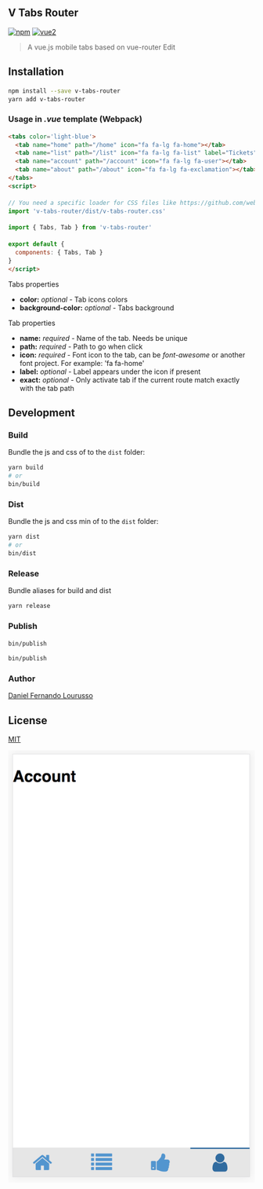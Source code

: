 V Tabs Router
---

[![npm](https://img.shields.io/npm/v/v-tabs-router.svg)](https://www.npmjs.com/package/v-tabs-router) [![vue2](https://img.shields.io/badge/vue-2.x-brightgreen.svg)](https://vuejs.org/)

> A vue.js mobile tabs based on vue-router Edit

Installation
------------

```bash
npm install --save v-tabs-router
yarn add v-tabs-router
```

### Usage in *.vue* template (Webpack)

```html
<tabs color='light-blue'>
  <tab name="home" path="/home" icon="fa fa-lg fa-home"></tab>
  <tab name="list" path="/list" icon="fa fa-lg fa-list" label="Tickets"></tab>
  <tab name="account" path="/account" icon="fa fa-lg fa-user"></tab>
  <tab name="about" path="/about" icon="fa fa-lg fa-exclamation"></tab>
</tabs>
<script>

// You need a specific loader for CSS files like https://github.com/webpack/css-loader
import 'v-tabs-router/dist/v-tabs-router.css'

import { Tabs, Tab } from 'v-tabs-router'

export default {
  components: { Tabs, Tab }
}
</script>
```

Tabs properties

 - **color:** *optional* - Tab icons colors
 - **background-color:** *optional* - Tabs background

Tab properties

 - **name:** *required* - Name of the tab. Needs be unique
 - **path:** *required* - Path to go when click
 - **icon:** *required* - Font icon to the tab, can be *font-awesome* or another font project. For example: 'fa fa-home'
 - **label:** *optional* - Label appears under the icon if present
 - **exact:** *optional* - Only activate tab if the current route match exactly with the tab path

Development
-----------

### Build

Bundle the js and css of to the `dist` folder:

```bash
yarn build
# or
bin/build
```

### Dist

Bundle the js and css min of to the `dist` folder:

```bash
yarn dist
# or
bin/dist
```

### Release

Bundle aliases for build and dist

```bash
yarn release
```

### Publish

`bin/publish`

```bash
bin/publish
```

### Author

[Daniel Fernando Lourusso](http://dflourusso.com.br)

License
-------

[MIT](http://opensource.org/licenses/MIT)

![](https://github.com/dflourusso/v-tabs-router/blob/master/print.png)
